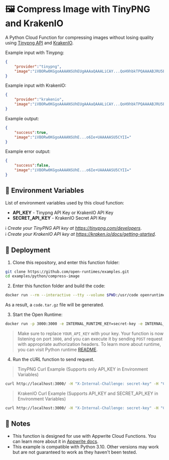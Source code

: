 # 🖼️ Compress Image with TinyPNG and KrakenIO

A Python Cloud Function for compressing images without losing quality using [Tinypng API](https://tinypng.com/) and [KrakenIO](https://kraken.io/).


Example input with Tinypng:
```json
{
    "provider":"tinypng",
    "image":"iVBORw0KGgoAAAANSUhEUgAAAaQAAALiCAY...QoH9hbkTPQAAAABJRU5ErkJggg=="
}
```
Example input with KrakenIO:
```json
{
    "provider":"krakenio",
    "image":"iVBORw0KGgoAAAANSUhEUgAAAaQAAALiCAY...QoH9hbkTPQAAAABJRU5ErkJggg=="
}
```

Example output:
```json
{
    "success":true,
    "image":"iVBORw0KGgoAAAANSUhE...o6Ie+UAAAAASU5CYII="
}
```
Example error output:
```json
{
    "success":false,
    "image":"iVBORw0KGgoAAAANSUhE...o6Ie+UAAAAASU5CYII="
}
```

## 📝 Environment Variables

List of environment variables used by this cloud function:

- **API_KEY** - Tinypng API Key or KrakenIO API Key
- **SECRET_API_KEY** - KrakenIO Secret API Key


ℹ️ _Create your TinyPNG API key at https://tinypng.com/developers_. <br>
ℹ️ _Create your KrakenIO API key at https://kraken.io/docs/getting-started_. <br>


## 🚀 Deployment

1. Clone this repository, and enter this function folder:

```bash
git clone https://github.com/open-runtimes/examples.git
cd examples/python/compress-image
```

2. Enter this function folder and build the code:
```bash
docker run --rm --interactive --tty --volume $PWD:/usr/code openruntimes/python:v2-3.10 sh /usr/local/src/build.sh
```
As a result, a `code.tar.gz` file will be generated.

3. Start the Open Runtime:
```bash
docker run -p 3000:3000 -e INTERNAL_RUNTIME_KEY=secret-key -e INTERNAL_RUNTIME_ENTRYPOINT=main.py --rm --interactive --tty --volume $PWD/code.tar.gz:/tmp/code.tar.gz:ro openruntimes/python:v2-3.10 sh /usr/local/src/start.sh
```

> Make sure to replace `YOUR_API_KEY` with your key.
Your function is now listening on port `3000`, and you can execute it by sending `POST` request with appropriate authorization headers. To learn more about runtime, you can visit Python runtime [README](https://github.com/open-runtimes/open-runtimes/tree/main/openruntimes/python:v2-3.10).
4. Run the cURL function to send request.
>TinyPNG Curl Example (Supports only API_KEY in Environment Variables)
```bash
curl http://localhost:3000/ -H "X-Internal-Challenge: secret-key" -H "Content-Type: application/json" -d '{"payload":{"provider":"tinypng","image":"iVBORw0KGgoAAAANSUhEUgAAAaQAAALiCAY...QoH9hbkTPQAAAABJRU5ErkJggg=="}, "variables": {"API_KEY": "<YOUR_API_KEY>"}}'
```
>KrakenIO Curl Example (Supports API_KEY and SECRET_API_KEY in Environment Variables)
```bash
curl http://localhost:3000/ -H "X-Internal-Challenge: secret-key" -H "Content-Type: application/json" -d '{"payload": {"provider": "krakenio", "image":"iVBORw0KGgoAAAANSUhEUgAAAaQAAALiCAY...QoH9hbkTPQAAAABJRU5ErkJggg=="}, "variables": {"API_KEY": "<YOUR_API_KEY>", "SECRET_API_KEY":"YOUR_SECRET_API_KEY"}}'
```
## 📝 Notes
- This function is designed for use with Appwrite Cloud Functions. You can learn more about it in [Appwrite docs](https://appwrite.io/docs/functions).
- This example is compatible with Python 3.10. Other versions may work but are not guaranteed to work as they haven't been tested.

